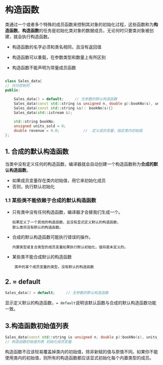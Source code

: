# 构造函数

类通过一个或者多个特殊的成员函数来控制其对象的初始化过程，这些函数称为**构造函数**。**构造函数**的任务是初始化类对象的数据成员，无论何时只要类对象被创建，就会执行构造函数。

- 构造函数的名字必须和类名相同，且没有返回值

- 构造函数可以重载，在参数类型和数量上有所区别

- 构造函数不能声明为常量成员函数

```c++ 

class Sales_data{
// 访问控制符
public:
    
    Sales_data() = default;     // 无参数的默认构造函数
    Sales_data(const std::string &s unsigned n, double p):bookNo(s), units_sold(n), revenue(p*n){}                          // 构造函数初始值列表 初始化成员变量
    Sales_data(const std::string &s)： bookNo(s){}
    Sales_data(std::istream &);   

    std::string bookNo;
    unsigned units_sold = 0;
    double revenue = 0.0;           //  定义成员变量，指定类内初始值
};

```


## 1. 合成的默认构造函数

当类中没有定义任何的构造函数，编译器就会自动创建一个构造函数称为**合成的默认构造函数**。

- 如果成员变量存在类内初始值，用它来初始化成员
- 否则，执行默认初始化
  
### 1.1 某些类不能依赖于合成的默认构造函数

- 只有类中没有任何构造函数，编译器才会替我们生成一个。
  
      如果定义了一个其他的构造函数，且没有显式定义默认的构造函数，
      那么类将没有默认的构造函数。

- 合成的默认构造函数可能执行错误的操作。 

      内置类型或复合类型的成员变量如果执行默认初始化，值将是未定义的。

- 某些类不能合成默认的构造函数

       类中的某个成员变量的类型，没有默认的构造函数


## 2. = default

```c++
Sales_data() = default;     // 无参数的默认构造函数
```

显示定义默认的构造函数，`= default`说明该默认函数与合成的默认构造函数功能一致。


## 3.构造函数初始值列表

```c++
Sales_data(const std::string &s unsigned n, double p):bookNo(s), units_sold(n), revenue(p*n){}                          
// 构造函数初始值列表 初始化成员变量
```

构造函数不应该轻易覆盖掉类内的初始值，除非新赋的值与原值不同。如果你不能使用类内的初始值，则所有的构造函数都应该显式初始化每个内置类型的成员。
